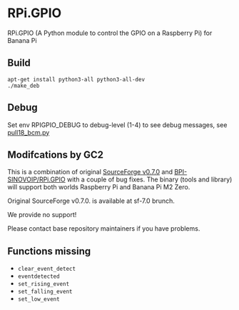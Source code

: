 # RPi.GPIO

RPi.GPIO (A Python module to control the GPIO on a Raspberry Pi) for Banana Pi 

## Build

```
apt-get install python3-all python3-all-dev
./make_deb
```

## Debug

Set env RPIGPIO_DEBUG to debug-level (1-4) to see debug messages, see [pull18_bcm.py](https://github.com/GrazerComputerClub/RPi.GPIO/blob/master/test/pull18_bcm.py) 

## Modifcations by GC2

This is a combination of original [SourceForge v0.7.0](https://sourceforge.net/p/raspberry-gpio-python/code/ci/default/tree/) and [BPI-SINOVOIP/RPi.GPIO](https://github.com/BPI-SINOVOIP/RPi.GPIO) with a couple of bug fixes.
The binary (tools and library) will support both worlds Raspberry Pi and Banana Pi M2 Zero.

Original SourceForge v0.7.0. is available at sf-7.0 brunch.

We provide no support! 

Please contact base repository maintainers if you have problems.

## Functions missing

* `clear_event_detect`
* `eventdetected`
* `set_rising_event`
* `set_falling_event`
* `set_low_event`


